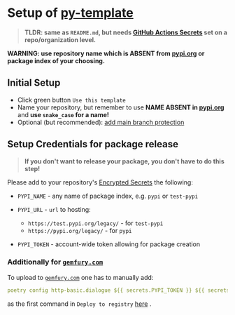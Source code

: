 # Setup of [py-template](https://github.com/inovintell/template)

> __TLDR: same as `README.md`, but needs
[GitHub Actions Secrets](https://docs.github.com/en/rest/actions/secrets)
set on a repo/organization level.__

__WARNING: use repository name which is ABSENT from
[pypi.org](https://pypi.org/) or package index of your choosing.__

## Initial Setup

- Click green button `Use this template`
- Name your repository, but remember to use
__NAME ABSENT in [pypi.org](https://pypi.org/)__ and
__use `snake_case` for a name!__
- Optional (but recommended):
[add main branch protection](https://docs.github.com/en/repositories/configuring-branches-and-merges-in-your-repository/defining-the-mergeability-of-pull-requests/about-protected-branches)

## Setup Credentials for package release

> __If you don't want to release your package, you don't have to do this step!__

Please add to your repository's
[Encrypted Secrets](https://docs.github.com/en/actions/security-guides/encrypted-secrets)
the following:

- `PYPI_NAME` - any name of package index, e.g. `pypi` or `test-pypi`
- `PYPI_URL` - `url` to hosting:

  - `https://test.pypi.org/legacy/` - for `test-pypi`
  - `https://pypi.org/legacy/` - for `pypi`

- `PYPI_TOKEN` - account-wide token allowing for package creation

### Additionally for [`gemfury.com`](https://gemfury.com/)

To upload to [`gemfury.com`](https://gemfury.com/) one has to manually add:
<!-- markdownlint-disable -->
```yaml
poetry config http-basic.dialogue ${{ secrets.PYPI_TOKEN }} ${{ secrets.PYPI_TOKEN }}
```
<!-- markdownlint-enable-->

as the first command in `Deploy to registry`
[here](https://github.com/inovintell/py-template/blob/main/.github/workflows/python-release.yml#L41)
.
